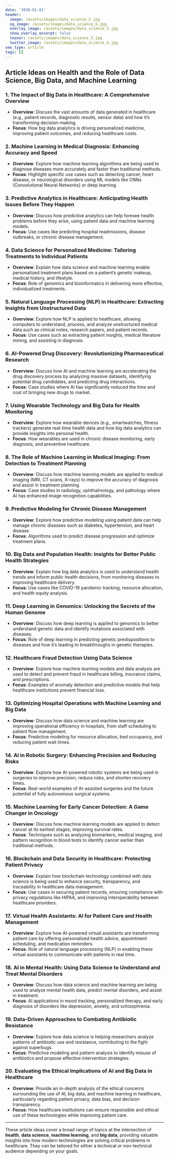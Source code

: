 ```yaml
---
date: '2030-01-01'
header:
  image: /assets/images/data_science_5.jpg
  og_image: /assets/images/data_science_6.jpg
  overlay_image: /assets/images/data_science_5.jpg
  show_overlay_excerpt: false
  teaser: /assets/images/data_science_5.jpg
  twitter_image: /assets/images/data_science_6.jpg
seo_type: article
tags: []
---
```


## Article Ideas on Health and the Role of Data Science, Big Data, and Machine Learning

### 1. The Impact of Big Data in Healthcare: A Comprehensive Overview
   - **Overview**: Discuss the vast amounts of data generated in healthcare (e.g., patient records, diagnostic results, sensor data) and how it’s transforming decision-making.
   - **Focus**: How big data analytics is driving personalized medicine, improving patient outcomes, and reducing healthcare costs.

### 2. Machine Learning in Medical Diagnosis: Enhancing Accuracy and Speed
   - **Overview**: Explore how machine learning algorithms are being used to diagnose diseases more accurately and faster than traditional methods.
   - **Focus**: Highlight specific use cases such as detecting cancer, heart disease, or neurological disorders using ML models like CNNs (Convolutional Neural Networks) or deep learning.

### 3. Predictive Analytics in Healthcare: Anticipating Health Issues Before They Happen
   - **Overview**: Discuss how predictive analytics can help foresee health problems before they arise, using patient data and machine learning models.
   - **Focus**: Use cases like predicting hospital readmissions, disease outbreaks, or chronic disease management.

### 4. Data Science for Personalized Medicine: Tailoring Treatments to Individual Patients
   - **Overview**: Explain how data science and machine learning enable personalized treatment plans based on a patient’s genetic makeup, medical history, and lifestyle.
   - **Focus**: Role of genomics and bioinformatics in delivering more effective, individualized treatments.

### 5. Natural Language Processing (NLP) in Healthcare: Extracting Insights from Unstructured Data
   - **Overview**: Explore how NLP is applied to healthcare, allowing computers to understand, process, and analyze unstructured medical data such as clinical notes, research papers, and patient records.
   - **Focus**: Use cases such as extracting patient insights, medical literature mining, and assisting in diagnosis.

### 6. AI-Powered Drug Discovery: Revolutionizing Pharmaceutical Research
   - **Overview**: Discuss how AI and machine learning are accelerating the drug discovery process by analyzing massive datasets, identifying potential drug candidates, and predicting drug interactions.
   - **Focus**: Case studies where AI has significantly reduced the time and cost of bringing new drugs to market.

### 7. Using Wearable Technology and Big Data for Health Monitoring
   - **Overview**: Explore how wearable devices (e.g., smartwatches, fitness trackers) generate real-time health data and how big data analytics can provide insights into personal health.
   - **Focus**: How wearables are used in chronic disease monitoring, early diagnosis, and preventive healthcare.

### 8. The Role of Machine Learning in Medical Imaging: From Detection to Treatment Planning
   - **Overview**: Discuss how machine learning models are applied to medical imaging (MRI, CT scans, X-rays) to improve the accuracy of diagnosis and assist in treatment planning.
   - **Focus**: Case studies in radiology, ophthalmology, and pathology where AI has enhanced image recognition capabilities.

### 9. Predictive Modeling for Chronic Disease Management
   - **Overview**: Explore how predictive modeling using patient data can help manage chronic diseases such as diabetes, hypertension, and heart disease.
   - **Focus**: Algorithms used to predict disease progression and optimize treatment plans.

### 10. Big Data and Population Health: Insights for Better Public Health Strategies
   - **Overview**: Explain how big data analytics is used to understand health trends and inform public health decisions, from monitoring diseases to improving healthcare delivery.
   - **Focus**: Use cases like COVID-19 pandemic tracking, resource allocation, and health equity analysis.

### 11. Deep Learning in Genomics: Unlocking the Secrets of the Human Genome
   - **Overview**: Discuss how deep learning is applied to genomics to better understand genetic data and identify mutations associated with diseases.
   - **Focus**: Role of deep learning in predicting genetic predispositions to diseases and how it’s leading to breakthroughs in genetic therapies.

### 12. Healthcare Fraud Detection Using Data Science
   - **Overview**: Explore how machine learning models and data analysis are used to detect and prevent fraud in healthcare billing, insurance claims, and prescriptions.
   - **Focus**: Examples of anomaly detection and predictive models that help healthcare institutions prevent financial loss.

### 13. Optimizing Hospital Operations with Machine Learning and Big Data
   - **Overview**: Discuss how data science and machine learning are improving operational efficiency in hospitals, from staff scheduling to patient flow management.
   - **Focus**: Predictive modeling for resource allocation, bed occupancy, and reducing patient wait times.

### 14. AI in Robotic Surgery: Enhancing Precision and Reducing Risks
   - **Overview**: Explore how AI-powered robotic systems are being used in surgeries to improve precision, reduce risks, and shorten recovery times.
   - **Focus**: Real-world examples of AI-assisted surgeries and the future potential of fully autonomous surgical systems.

### 15. Machine Learning for Early Cancer Detection: A Game Changer in Oncology
   - **Overview**: Discuss how machine learning models are applied to detect cancer at its earliest stages, improving survival rates.
   - **Focus**: Techniques such as analyzing biomarkers, medical imaging, and pattern recognition in blood tests to identify cancer earlier than traditional methods.

### 16. Blockchain and Data Security in Healthcare: Protecting Patient Privacy
   - **Overview**: Explain how blockchain technology combined with data science is being used to enhance security, transparency, and traceability in healthcare data management.
   - **Focus**: Use cases in securing patient records, ensuring compliance with privacy regulations like HIPAA, and improving interoperability between healthcare providers.

### 17. Virtual Health Assistants: AI for Patient Care and Health Management
   - **Overview**: Explore how AI-powered virtual assistants are transforming patient care by offering personalized health advice, appointment scheduling, and medication reminders.
   - **Focus**: Role of natural language processing (NLP) in enabling these virtual assistants to communicate with patients in real time.

### 18. AI in Mental Health: Using Data Science to Understand and Treat Mental Disorders
   - **Overview**: Discuss how data science and machine learning are being used to analyze mental health data, predict mental disorders, and assist in treatment.
   - **Focus**: AI applications in mood tracking, personalized therapy, and early diagnosis of disorders like depression, anxiety, and schizophrenia.

### 19. Data-Driven Approaches to Combating Antibiotic Resistance
   - **Overview**: Explore how data science is helping researchers analyze patterns of antibiotic use and resistance, contributing to the fight against superbugs.
   - **Focus**: Predictive modeling and pattern analysis to identify misuse of antibiotics and propose effective intervention strategies.

### 20. Evaluating the Ethical Implications of AI and Big Data in Healthcare
   - **Overview**: Provide an in-depth analysis of the ethical concerns surrounding the use of AI, big data, and machine learning in healthcare, particularly regarding patient privacy, data bias, and decision transparency.
   - **Focus**: How healthcare institutions can ensure responsible and ethical use of these technologies while improving patient care.

---

These article ideas cover a broad range of topics at the intersection of **health**, **data science**, **machine learning**, and **big data**, providing valuable insights into how modern technologies are solving critical problems in healthcare. They can be tailored for either a technical or non-technical audience depending on your goals.
